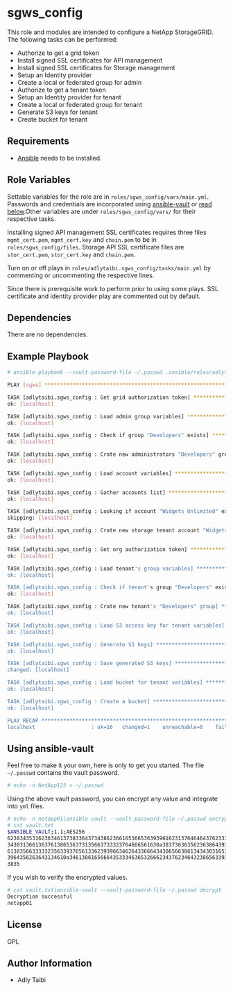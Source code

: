 sgws_config
===========

This role and modules are intended to configure a NetApp StorageGRID. The following tasks can be performed:

- Authorize to get a grid token
- Install signed SSL certificates for API management
- Install signed SSL certificates for Storage management
- Setup an Identity provider
- Create a local or federated group for admin
- Authorize to get a tenant token
- Setup an Identity provider for tenant
- Create a local or federated group for tenant
- Generate S3 keys for tenant
- Create bucket for tenant

Requirements
------------

- [Ansible](https://docs.ansible.com/ansible/latest/installation_guide/intro_installation.html) needs to be installed.

Role Variables
--------------

Settable variables for the role are in `roles/sgws_config/vars/main.yml`. Passwords and credentials are incorporated using [ansible-vault](https://docs.ansible.com/ansible/latest/cli/ansible-vault.html) or [read below](#using-ansible-vault).Other variables are under `roles/sgws_config/vars/` for their respective tasks.

Installing signed API management SSL certificates requires three files `mgmt_cert.pem`, `mgmt_cert.key` and `chain.pem` to be in `roles/sgws_config/files`. Storage API SSL certificate files are `stor_cert.pem`, `stor_cert.key` and `chain.pem`.

Turn on or off plays in `roles/adlytaibi.sgws_config/tasks/main.yml` by commenting or uncommenting the respective lines.

Since there is prerequisite work to perform prior to using some plays. SSL certificate and identity provider play are commented out by default.

Dependencies
------------

There are no dependencies.

Example Playbook
----------------

```bash
# ansible-playbook --vault-password-file ~/.passwd .ansible/roles/adlytaibi.sgws_config/sgws_config.yml

PLAY [sgws] **********************************************************************************************************************

TASK [adlytaibi.sgws_config : Get grid authorization token] **********************************************************************
ok: [localhost]

TASK [adlytaibi.sgws_config : Load admin group variables] ************************************************************************
ok: [localhost]

TASK [adlytaibi.sgws_config : Check if group "Developers" exists] ****************************************************************
ok: [localhost]

TASK [adlytaibi.sgws_config : Crate new administrators "Developers" group] *******************************************************
ok: [localhost]

TASK [adlytaibi.sgws_config : Load account variables] ****************************************************************************
ok: [localhost]

TASK [adlytaibi.sgws_config : Gather accounts list] ******************************************************************************
ok: [localhost]

TASK [adlytaibi.sgws_config : Looking if account "Widgets Unlimited" exists] *****************************************************
skipping: [localhost]

TASK [adlytaibi.sgws_config : Crate new storage tenant account "Widgets Unlimited"] **********************************************
ok: [localhost]

TASK [adlytaibi.sgws_config : Get org authorization token] ***********************************************************************
ok: [localhost]

TASK [adlytaibi.sgws_config : Load tenant's group variables] *********************************************************************
ok: [localhost]

TASK [adlytaibi.sgws_config : Check if tenant's group "Developers" exists] *******************************************************
ok: [localhost]

TASK [adlytaibi.sgws_config : Crate new tenant's "Developers" group] *************************************************************
ok: [localhost]

TASK [adlytaibi.sgws_config : Load S3 access key for tenant variables] ***********************************************************
ok: [localhost]

TASK [adlytaibi.sgws_config : Generate S3 keys] **********************************************************************************
ok: [localhost]

TASK [adlytaibi.sgws_config : Save generated S3 keys] ****************************************************************************
changed: [localhost]

TASK [adlytaibi.sgws_config : Load bucket for tenant variables] ******************************************************************
ok: [localhost]

TASK [adlytaibi.sgws_config : Create a bucket] ***********************************************************************************
ok: [localhost]

PLAY RECAP ***********************************************************************************************************************
localhost                  : ok=16   changed=1    unreachable=0    failed=0    skipped=1    rescued=0    ignored=0

```

Using ansible-vault
-------------------

Feel free to make it your own, here is only to get you started.
The file `~/.passwd` contains the vault password.

```bash
# echo -n NetApp123 > ~/.passwd
```

Using the above vault password, you can encrypt any value and integrate into `yml` files.

```bash
# echo -n netapp01|ansible-vault --vault-password-file ~/.passwd encrypt > vault.txt
# cat vault.txt
$ANSIBLE_VAULT;1.1;AES256
62383435316236346137383364373438623661653665363939616231376464643762333364663733
3430313661363761386536373135663733323764666561630a383736363562363864393037646531
61383566333332356339376561336239396634626433666434306566386134343031653339333531
3964356263643134610a346138616566643533346365326662343762346432386563393331306239
3835
```

If you wish to verify the encrypted values.

```bash
# cat vault.txt|ansible-vault --vault-password-file ~/.passwd decrypt
Decryption successful
netapp01
```

License
-------

GPL

Author Information
------------------

- Adly Taibi

